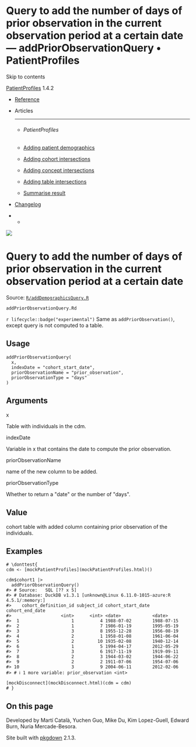 # Query to add the number of days of prior observation in the current observation period at a certain date — addPriorObservationQuery • PatientProfiles

Skip to contents

[PatientProfiles](../index.html) 1.4.2

  * [Reference](../reference/index.html)
  * Articles
    * * * *

    * ###### PatientProfiles

    * [Adding patient demographics](../articles/demographics.html)
    * [Adding cohort intersections](../articles/cohort-intersect.html)
    * [Adding concept intersections](../articles/concept-intersect.html)
    * [Adding table intersections](../articles/table-intersect.html)
    * [Summarise result](../articles/summarise.html)
  * [Changelog](../news/index.html)


  *   * [](https://github.com/darwin-eu/PatientProfiles/)



![](../logo.png)

# Query to add the number of days of prior observation in the current observation period at a certain date

Source: [`R/addDemographicsQuery.R`](https://github.com/darwin-eu/PatientProfiles/blob/v1.4.2/R/addDemographicsQuery.R)

`addPriorObservationQuery.Rd`

`r lifecycle::badge("experimental")` Same as `addPriorObservation()`, except query is not computed to a table.

## Usage
    
    
    addPriorObservationQuery(
      x,
      indexDate = "cohort_start_date",
      priorObservationName = "prior_observation",
      priorObservationType = "days"
    )

## Arguments

x
    

Table with individuals in the cdm.

indexDate
    

Variable in x that contains the date to compute the prior observation.

priorObservationName
    

name of the new column to be added.

priorObservationType
    

Whether to return a "date" or the number of "days".

## Value

cohort table with added column containing prior observation of the individuals.

## Examples
    
    
    # \donttest{
    cdm <- [mockPatientProfiles](mockPatientProfiles.html)()
    
    cdm$cohort1 |>
      addPriorObservationQuery()
    #> # Source:   SQL [?? x 5]
    #> # Database: DuckDB v1.3.1 [unknown@Linux 6.11.0-1015-azure:R 4.5.1/:memory:]
    #>    cohort_definition_id subject_id cohort_start_date cohort_end_date
    #>                   <int>      <int> <date>            <date>         
    #>  1                    1          4 1988-07-02        1988-07-15     
    #>  2                    1          7 1986-01-19        1995-05-19     
    #>  3                    3          8 1955-12-28        1956-08-19     
    #>  4                    2          1 1958-01-08        1961-06-04     
    #>  5                    2         10 1935-02-08        1940-12-14     
    #>  6                    1          5 1994-04-17        2012-05-29     
    #>  7                    3          6 1917-11-19        1919-09-11     
    #>  8                    2          3 1944-03-02        1944-06-22     
    #>  9                    2          2 1911-07-06        1954-07-06     
    #> 10                    3          9 2004-06-11        2012-02-06     
    #> # ℹ 1 more variable: prior_observation <int>
    
    [mockDisconnect](mockDisconnect.html)(cdm = cdm)
    # }
    

## On this page

Developed by Martí Català, Yuchen Guo, Mike Du, Kim Lopez-Guell, Edward Burn, Nuria Mercade-Besora.

Site built with [pkgdown](https://pkgdown.r-lib.org/) 2.1.3.
